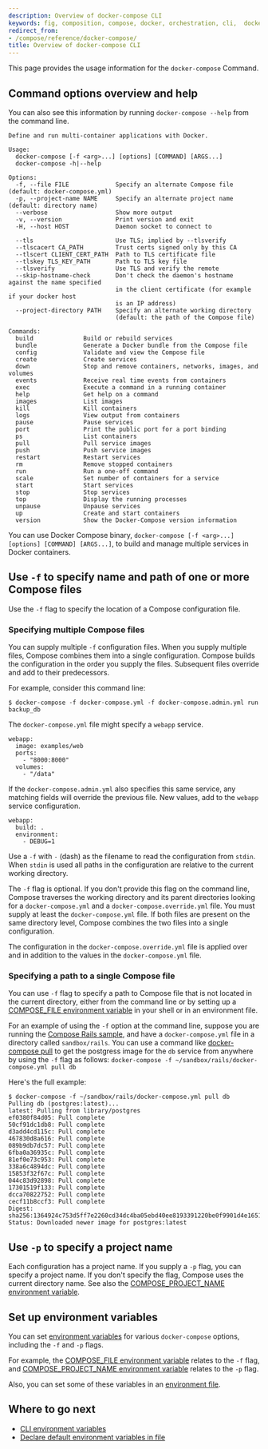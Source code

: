 ```yaml
---
description: Overview of docker-compose CLI
keywords: fig, composition, compose, docker, orchestration, cli,  docker-compose
redirect_from:
- /compose/reference/docker-compose/
title: Overview of docker-compose CLI
---
```


This page provides the usage information for the `docker-compose` Command.

## Command options overview and help

You can also see this information by running `docker-compose --help` from the
command line.

```none
Define and run multi-container applications with Docker.

Usage:
  docker-compose [-f <arg>...] [options] [COMMAND] [ARGS...]
  docker-compose -h|--help

Options:
  -f, --file FILE             Specify an alternate Compose file (default: docker-compose.yml)
  -p, --project-name NAME     Specify an alternate project name (default: directory name)
  --verbose                   Show more output
  -v, --version               Print version and exit
  -H, --host HOST             Daemon socket to connect to

  --tls                       Use TLS; implied by --tlsverify
  --tlscacert CA_PATH         Trust certs signed only by this CA
  --tlscert CLIENT_CERT_PATH  Path to TLS certificate file
  --tlskey TLS_KEY_PATH       Path to TLS key file
  --tlsverify                 Use TLS and verify the remote
  --skip-hostname-check       Don't check the daemon's hostname against the name specified
                              in the client certificate (for example if your docker host
                              is an IP address)
  --project-directory PATH    Specify an alternate working directory
                              (default: the path of the Compose file)

Commands:
  build              Build or rebuild services
  bundle             Generate a Docker bundle from the Compose file
  config             Validate and view the Compose file
  create             Create services
  down               Stop and remove containers, networks, images, and volumes
  events             Receive real time events from containers
  exec               Execute a command in a running container
  help               Get help on a command
  images             List images
  kill               Kill containers
  logs               View output from containers
  pause              Pause services
  port               Print the public port for a port binding
  ps                 List containers
  pull               Pull service images
  push               Push service images
  restart            Restart services
  rm                 Remove stopped containers
  run                Run a one-off command
  scale              Set number of containers for a service
  start              Start services
  stop               Stop services
  top                Display the running processes
  unpause            Unpause services
  up                 Create and start containers
  version            Show the Docker-Compose version information

```

You can use Docker Compose binary, `docker-compose [-f <arg>...] [options]
[COMMAND] [ARGS...]`, to build and manage multiple services in Docker containers.

## Use `-f` to specify name and path of one or more Compose files

Use the `-f` flag to specify the location of a Compose configuration file.

### Specifying multiple Compose files

You can supply multiple `-f` configuration files. When you supply multiple
files, Compose combines them into a single configuration. Compose builds the
configuration in the order you supply the files. Subsequent files override and
add to their predecessors.

For example, consider this command line:

```
$ docker-compose -f docker-compose.yml -f docker-compose.admin.yml run backup_db
```

The `docker-compose.yml` file might specify a `webapp` service.

```
webapp:
  image: examples/web
  ports:
    - "8000:8000"
  volumes:
    - "/data"
```

If the `docker-compose.admin.yml` also specifies this same service, any matching
fields will override the previous file. New values, add to the `webapp` service
configuration.

```
webapp:
  build: .
  environment:
    - DEBUG=1
```

Use a `-f` with `-` (dash) as the filename to read the configuration from
`stdin`. When `stdin` is used all paths in the configuration are
relative to the current working directory.

The `-f` flag is optional. If you don't provide this flag on the command line,
Compose traverses the working directory and its parent directories looking for a
`docker-compose.yml` and a `docker-compose.override.yml` file. You must supply
at least the `docker-compose.yml` file. If both files are present on the same
directory level, Compose combines the two files into a single configuration.

The configuration in the `docker-compose.override.yml` file is applied over and
in addition to the values in the `docker-compose.yml` file.

### Specifying a path to a single Compose file

You can use `-f` flag to specify a path to Compose file that is not located in
the current directory, either from the command line or by setting up a
[COMPOSE_FILE environment variable](envvars.md#compose_file) in your shell or in
an environment file.

For an example of using the `-f` option at the command line, suppose you are
running the [Compose Rails sample](https://docs.docker.com/compose/rails/), and
have a `docker-compose.yml` file in a directory called `sandbox/rails`. You can
use a command like [docker-compose pull](/compose/reference/pull.md) to get the
postgress image for the `db` service from anywhere by using the `-f` flag as
follows: `docker-compose -f ~/sandbox/rails/docker-compose.yml pull db`

Here's the full example:

```
$ docker-compose -f ~/sandbox/rails/docker-compose.yml pull db
Pulling db (postgres:latest)...
latest: Pulling from library/postgres
ef0380f84d05: Pull complete
50cf91dc1db8: Pull complete
d3add4cd115c: Pull complete
467830d8a616: Pull complete
089b9db7dc57: Pull complete
6fba0a36935c: Pull complete
81ef0e73c953: Pull complete
338a6c4894dc: Pull complete
15853f32f67c: Pull complete
044c83d92898: Pull complete
17301519f133: Pull complete
dcca70822752: Pull complete
cecf11b8ccf3: Pull complete
Digest: sha256:1364924c753d5ff7e2260cd34dc4ba05ebd40ee8193391220be0f9901d4e1651
Status: Downloaded newer image for postgres:latest
```

## Use `-p` to specify a project name

Each configuration has a project name. If you supply a `-p` flag, you can
specify a project name. If you don't specify the flag, Compose uses the current
directory name. See also the [COMPOSE_PROJECT_NAME environment variable](
envvars.md#compose_project_name).

## Set up environment variables

You can set [environment variables](envvars.md) for various
`docker-compose` options, including the `-f` and `-p` flags.

For example, the [COMPOSE_FILE environment variable](envvars.md#compose_file)
relates to the `-f` flag, and [COMPOSE_PROJECT_NAME environment
variable](envvars.md#compose_project_name) relates to the `-p` flag.

Also, you can set some of these variables in an [environment
file](/compose/env-file.md).

## Where to go next

* [CLI environment variables](envvars.md)
* [Declare default environment variables in file](/compose/env-file.md)
